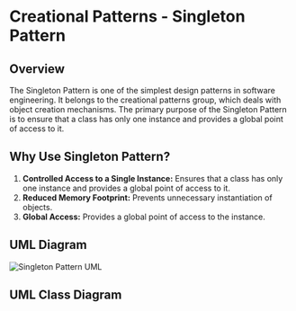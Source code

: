 # Creational Patterns - Singleton Pattern

## Overview

The Singleton Pattern is one of the simplest design patterns in software engineering. It belongs to the creational patterns group, which deals with object creation mechanisms. The primary purpose of the Singleton Pattern is to ensure that a class has only one instance and provides a global point of access to it.

## Why Use Singleton Pattern?

1. **Controlled Access to a Single Instance:** Ensures that a class has only one instance and provides a global point of access to it.
2. **Reduced Memory Footprint:** Prevents unnecessary instantiation of objects.
3. **Global Access:** Provides a global point of access to the instance.

## UML Diagram

![Singleton Pattern UML](https://github.com/3mohamed-abdelfattah/Creational-Patterns---Singleton-Pattern/assets/142848460/891c82f2-52d8-4ae3-94ef-004e0680ef73)

## UML Class Diagram


